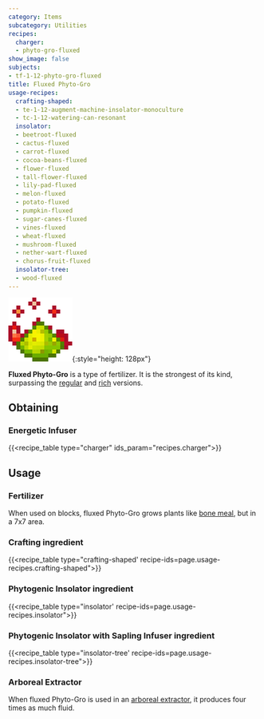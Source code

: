 ```yaml
---
category: Items
subcategory: Utilities
recipes:
  charger:
  - phyto-gro-fluxed
show_image: false
subjects:
- tf-1-12-phyto-gro-fluxed
title: Fluxed Phyto-Gro
usage-recipes:
  crafting-shaped:
  - te-1-12-augment-machine-insolator-monoculture
  - tc-1-12-watering-can-resonant
  insolator:
  - beetroot-fluxed
  - cactus-fluxed
  - carrot-fluxed
  - cocoa-beans-fluxed
  - flower-fluxed
  - tall-flower-fluxed
  - lily-pad-fluxed
  - melon-fluxed
  - potato-fluxed
  - pumpkin-fluxed
  - sugar-canes-fluxed
  - vines-fluxed
  - wheat-fluxed
  - mushroom-fluxed
  - nether-wart-fluxed
  - chorus-fruit-fluxed
  insolator-tree:
  - wood-fluxed
---
```


![Fluxed Phyto-Gro](/assets/images/docs/1.12/thermal-foundation/phyto-gro-fluxed.gif){:style="height: 128px"}


**Fluxed Phyto-Gro** is a type of fertilizer. It is the strongest of its kind,
surpassing the [regular](../phyto-gro/) and [rich](../rich-phyto-gro/)
versions.


Obtaining
---------

### Energetic Infuser
{{<recipe_table type="charger" ids_param="recipes.charger">}}


Usage
-----

### Fertilizer
When used on blocks, fluxed Phyto-Gro grows plants like [bone
meal](https://minecraft.gamepedia.com/Bone_Meal), but in a 7x7 area.

### Crafting ingredient
{{<recipe_table type="crafting-shaped' recipe-ids=page.usage-recipes.crafting-shaped">}}

### Phytogenic Insolator ingredient
{{<recipe_table type="insolator' recipe-ids=page.usage-recipes.insolator">}}

### Phytogenic Insolator with Sapling Infuser ingredient
{{<recipe_table type="insolator-tree' recipe-ids=page.usage-recipes.insolator-tree">}}

### Arboreal Extractor
When fluxed Phyto-Gro is used in an [arboreal
extractor](../../thermal-expansion/arboreal-extractor/), it produces four times as much fluid.
